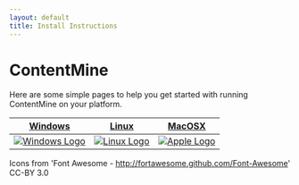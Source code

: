 ```yaml
---
layout: default
title: Install Instructions
---
```


# ContentMine

Here are some simple pages to help you get started with running ContentMine on your platform.

[Windows]({{site.url}}windows.html) | [Linux]({{site.url}}linux.html) | [MacOSX]({{site.url}}osx.html)
:--------:|:-------:|:-------:
[![Windows Logo]({{site.url}}assets/windows.png)]({{site.url}}windows.html) | [![Linux Logo]({{site.url}}assets/linux.png)]({{site.url}}linux.html) | [![Apple Logo]({{site.url}}assets/apple.png)]({{site.url}}osx.html)

Icons from 'Font Awesome - http://fortawesome.github.com/Font-Awesome' CC-BY 3.0
